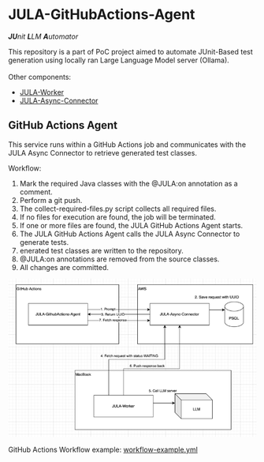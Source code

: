 # JULA-GitHubActions-Agent
***JU**nit **L**LM **A**utomator*

This repository is a part of PoC project aimed to automate JUnit-Based test generation using locally ran Large Language
Model server (Ollama).<br><br>
Other components:

- [JULA-Worker](https://github.com/MarshallBaby/JULA-Worker)
- [JULA-Async-Connector](https://github.com/MarshallBaby/JULA-Async-Connector)

## GitHub Actions Agent

This service runs within a GitHub Actions job and communicates with the JULA Async Connector to retrieve generated test classes.

Workflow:
1. Mark the required Java classes with the @JULA:on annotation as a comment.
2. Perform a git push.
3. The collect-required-files.py script collects all required files.
4. If no files for execution are found, the job will be terminated.
5. If one or more files are found, the JULA GitHub Actions Agent starts.
6. The JULA GitHub Actions Agent calls the JULA Async Connector to generate tests.
7. enerated test classes are written to the repository.
8. @JULA:on annotations are removed from the source classes.
9. All changes are committed.

![img.png](readme/images/img.png)

GitHub Actions Workflow example:
[workflow-example.yml](readme/example/workflow-example.yml)